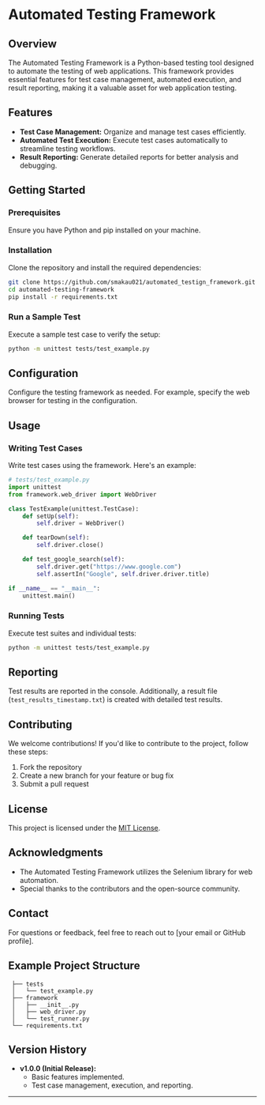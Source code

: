 # Automated Testing Framework

## Overview

The Automated Testing Framework is a Python-based testing tool designed to automate the testing of web applications. This framework provides essential features for test case management, automated execution, and result reporting, making it a valuable asset for web application testing.

## Features

- **Test Case Management:** Organize and manage test cases efficiently.
- **Automated Test Execution:** Execute test cases automatically to streamline testing workflows.
- **Result Reporting:** Generate detailed reports for better analysis and debugging.

## Getting Started

### Prerequisites

Ensure you have Python and pip installed on your machine.

### Installation

Clone the repository and install the required dependencies:

```bash
git clone https://github.com/smakau021/automated_testign_framework.git
cd automated-testing-framework
pip install -r requirements.txt
```

### Run a Sample Test

Execute a sample test case to verify the setup:

```bash
python -m unittest tests/test_example.py
```

## Configuration

Configure the testing framework as needed. For example, specify the web browser for testing in the configuration.

## Usage

### Writing Test Cases

Write test cases using the framework. Here's an example:

```python
# tests/test_example.py
import unittest
from framework.web_driver import WebDriver

class TestExample(unittest.TestCase):
    def setUp(self):
        self.driver = WebDriver()

    def tearDown(self):
        self.driver.close()

    def test_google_search(self):
        self.driver.get("https://www.google.com")
        self.assertIn("Google", self.driver.driver.title)

if __name__ == "__main__":
    unittest.main()
```

### Running Tests

Execute test suites and individual tests:

```bash
python -m unittest tests/test_example.py
```

## Reporting

Test results are reported in the console. Additionally, a result file (`test_results_timestamp.txt`) is created with detailed test results.

## Contributing

We welcome contributions! If you'd like to contribute to the project, follow these steps:

1. Fork the repository
2. Create a new branch for your feature or bug fix
3. Submit a pull request

## License

This project is licensed under the [MIT License](LICENSE).

## Acknowledgments

- The Automated Testing Framework utilizes the Selenium library for web automation.
- Special thanks to the contributors and the open-source community.

## Contact

For questions or feedback, feel free to reach out to [your email or GitHub profile].

## Example Project Structure

```plaintext
 ├── tests
 │   └── test_example.py
 ├── framework
 │   ├── __init__.py
 │   ├── web_driver.py
 │   └── test_runner.py
 └── requirements.txt
```

## Version History

- **v1.0.0 (Initial Release):**
  - Basic features implemented.
  - Test case management, execution, and reporting.

---
